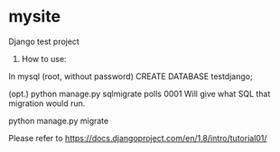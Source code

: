 # mysite
Django test project

1. How to use:

In mysql (root, without password)
    CREATE DATABASE testdjango;

(opt.) python manage.py sqlmigrate polls 0001
Will give what SQL that migration would run.

python manage.py migrate


Please refer to https://docs.djangoproject.com/en/1.8/intro/tutorial01/
